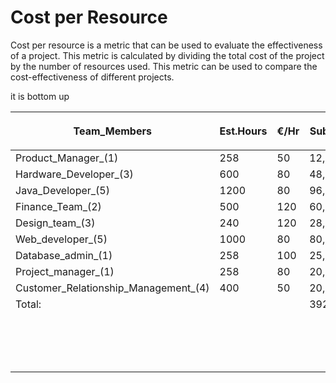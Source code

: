 # Cost per Resource

Cost per resource is a metric that can be used to evaluate the effectiveness of a project. This metric is calculated by dividing the total cost of the project by the number of resources used. This metric can be used to compare the cost-effectiveness of different projects.&#x20;

it is bottom up&#x20;



| <p>Team_Members</p><p> </p>             | <p>Est.Hours</p><p> </p> | <p>€/Hr</p><p> </p> | <p>Subtotal</p><p> </p> |                               |                                  |
| --------------------------------------- | ------------------------ | ------------------- | ----------------------- | ----------------------------- | -------------------------------- |
| Product\_Manager\_(1)                   | 258                      | 50                  | 12,900                  |                               |                                  |
| Hardware\_Developer\_(3)                | 600                      | 80                  | 48,000                  |                               |                                  |
| Java\_Developer\_(5)                    | 1200                     | 80                  | 96,000                  |                               |                                  |
| Finance\_Team\_(2)                      | 500                      | 120                 | 60,000                  |                               |                                  |
| Design\_team\_(3)                       | 240                      | 120                 | 28,800                  |                               |                                  |
| Web\_developer\_(5)                     | 1000                     | 80                  | 80,000                  |                               |                                  |
| Database\_admin\_(1)                    | 258                      | 100                 | 25,800                  |                               |                                  |
| Project\_manager\_(1)                   | 258                      | 80                  | 20,640                  |                               |                                  |
| Customer\_Relationship\_Management\_(4) | 400                      | 50                  | 20,000                  |                               |                                  |
| Total:                                  |                          |                     | 392,140                 |                               |                                  |
|                                         |                          |                     |                         | <p>Contingency%20</p><p> </p> | <p>GRAND_TOTAL</p><p>470,568</p> |

